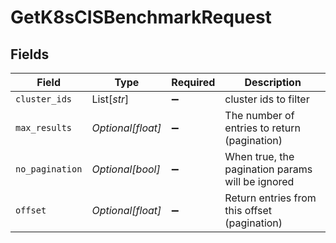 # GetK8sCISBenchmarkRequest


## Fields

| Field                                            | Type                                             | Required                                         | Description                                      |
| ------------------------------------------------ | ------------------------------------------------ | ------------------------------------------------ | ------------------------------------------------ |
| `cluster_ids`                                    | List[*str*]                                      | :heavy_minus_sign:                               | cluster ids to filter                            |
| `max_results`                                    | *Optional[float]*                                | :heavy_minus_sign:                               | The number of entries to return (pagination)     |
| `no_pagination`                                  | *Optional[bool]*                                 | :heavy_minus_sign:                               | When true, the pagination params will be ignored |
| `offset`                                         | *Optional[float]*                                | :heavy_minus_sign:                               | Return entries from this offset (pagination)     |
